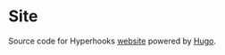 # Site 

Source code for Hyperhooks [website](https://hyperhooks.diegolavalle.com) powered by [Hugo](https://gohugo.io).
